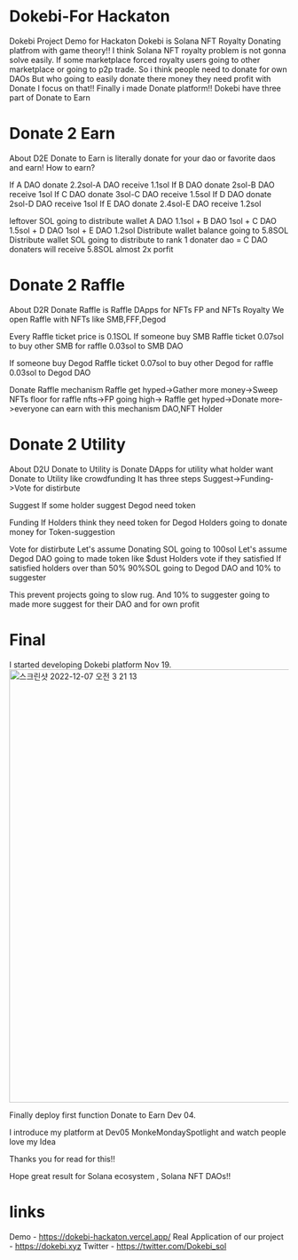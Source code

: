# Dokebi-For Hackaton

Dokebi Project Demo for Hackaton
Dokebi is Solana NFT Royalty Donating platfrom with game theory!!
I think Solana NFT royalty problem is not gonna solve easily.
If some marketplace forced royalty users going to other marketplace or going to p2p trade.
So i think people need to donate for own DAOs 
But who going to easily donate there money they need profit with Donate
I focus on that!!
Finally i made Donate platform!!
Dokebi have three part of Donate to Earn

# Donate 2 Earn
About D2E
Donate to Earn is literally donate for your dao or favorite daos and earn!
How to earn?

If A DAO donate 2.2sol-A DAO receive 1.1sol
If B DAO donate 2sol-B DAO receive 1sol
If C DAO donate 3sol-C DAO receive 1.5sol
If D DAO donate 2sol-D DAO receive 1sol
If E DAO donate 2.4sol-E DAO receive 1.2sol

leftover SOL going to distribute wallet A DAO 1.1sol + B DAO 1sol + C DAO 1.5sol + D DAO 1sol + E DAO 1.2sol
Distribute wallet balance going to 5.8SOL
Distribute wallet SOL going to distribute to rank 1 donater dao = C DAO donaters will receive 5.8SOL almost 2x porfit

# Donate 2 Raffle
About D2R
Donate Raffle is Raffle DApps for NFTs FP and NFTs Royalty
We open Raffle with NFTs like SMB,FFF,Degod

Every Raffle ticket price is 0.1SOL
If someone buy SMB Raffle ticket
0.07sol to buy other SMB for raffle
0.03sol to SMB DAO

If someone buy Degod Raffle ticket
0.07sol to buy other Degod for raffle
0.03sol to Degod DAO

Donate Raffle mechanism
Raffle get hyped->Gather more money->Sweep NFTs floor for raffle nfts->FP going high->
Raffle get hyped->Donate more->everyone can earn with this mechanism DAO,NFT Holder

# Donate 2 Utility
About D2U
Donate to Utility is Donate DApps for utility what holder want
Donate to Utility like crowdfunding
It has three steps Suggest->Funding->Vote for distirbute

Suggest
If some holder suggest Degod need token

Funding
If Holders think they need token for Degod
Holders going to donate money for Token-suggestion

Vote for distirbute
Let's assume Donating SOL going to 100sol
Let's assume Degod DAO going to made token like $dust
Holders vote if they satisfied
If satisfied holders over than 50% 90%SOL going to Degod DAO and 10% to suggester

This prevent projects going to slow rug.
And 10% to suggester going to made more suggest for their DAO and for own profit

# Final
I started developing Dokebi platform Nov 19.
<img width="780" alt="스크린샷 2022-12-07 오전 3 21 13" src="https://user-images.githubusercontent.com/81508501/205991045-46bce23b-e23a-4a15-bcb0-2843d2faeabb.png">

Finally deploy first function Donate to Earn Dev 04.

I introduce my platform at Dev05 MonkeMondaySpotlight and watch people love my Idea

Thanks you for read for this!!

Hope great result for Solana ecosystem , Solana NFT DAOs!!

# links
Demo - https://dokebi-hackaton.vercel.app/
Real Application of our project - https://dokebi.xyz
Twitter - https://twitter.com/Dokebi_sol

